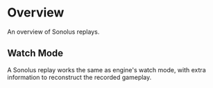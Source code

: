 # Overview

An overview of Sonolus replays.

## Watch Mode

A Sonolus replay works the same as engine's watch mode, with extra information to reconstruct the recorded gameplay.
